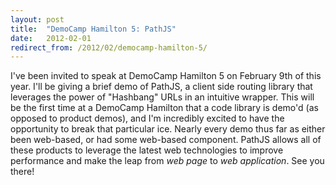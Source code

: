 ```yaml
---
layout: post
title:  "DemoCamp Hamilton 5: PathJS"
date:   2012-02-01
redirect_from: /2012/02/democamp-hamilton-5/
---
```


I've been invited to speak at DemoCamp Hamilton 5 on February 9th of this year. I'll be giving a brief demo of PathJS, a client side routing library that leverages the power of "Hashbang" URLs in an intuitive wrapper. This will be the first time at a DemoCamp Hamilton that a code library is demo'd (as opposed to product demos), and I'm incredibly excited to have the opportunity to break that particular ice.  Nearly every demo thus far as either been web-based, or had some web-based component.  PathJS allows all of these products to leverage the latest web technologies to improve performance and make the leap from _web page_ to _web application_.  See you there!
